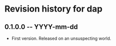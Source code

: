# Revision history for dap

## 0.1.0.0 -- YYYY-mm-dd

* First version. Released on an unsuspecting world.

